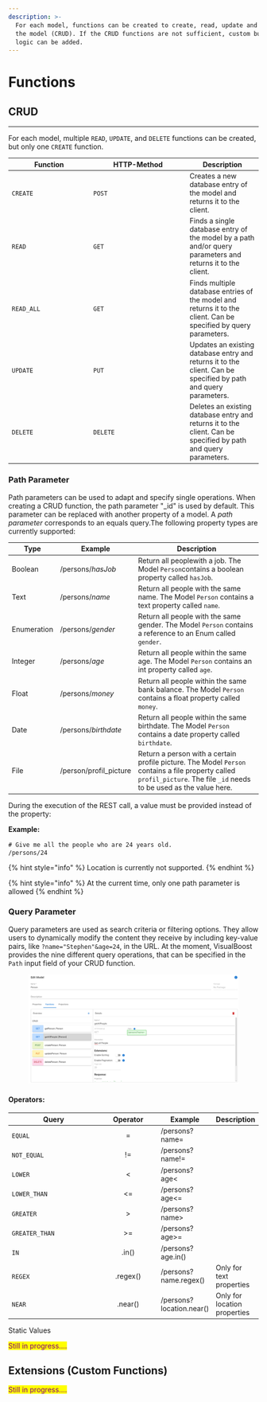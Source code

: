 ```yaml
---
description: >-
  For each model, functions can be created to create, read, update and deleted
  the model (CRUD). If the CRUD functions are not sufficient, custom business
  logic can be added.
---
```


# Functions

## CRUD

***

For each model, multiple `READ`, `UPDATE`, and `DELETE` functions can be created, but only one `CREATE` function.

<table><thead><tr><th width="150">Function</th><th width="180">HTTP-Method</th><th>Description</th></tr></thead><tbody><tr><td><code>CREATE</code></td><td><code>POST</code></td><td>Creates a new database entry of the model and returns it to the client.</td></tr><tr><td><code>READ</code></td><td><code>GET</code></td><td>Finds a single database entry of the model by a path and/or query parameters and returns it to the client.</td></tr><tr><td><code>READ_ALL</code></td><td><code>GET</code></td><td>Finds multiple database entries of the model and returns it to the client. Can be specified by query parameters.</td></tr><tr><td><code>UPDATE</code></td><td><code>PUT</code></td><td>Updates an existing database entry and returns it to the client. Can be specified by path and query parameters.</td></tr><tr><td><code>DELETE</code></td><td><code>DELETE</code></td><td>Deletes an existing database entry and returns it to the client. Can be specified by path and query parameters.</td></tr></tbody></table>



### Path Parameter

Path parameters can be used to adapt and specify single operations. When creating a CRUD function, the path parameter "\_id" is used by default. This parameter can be replaced with another property of a model. A _path parameter_ corresponds to an equals query.The following property types are currently supported:

| Type        | Example                 | Description                                                                                                                                                             |
| ----------- | ----------------------- | ----------------------------------------------------------------------------------------------------------------------------------------------------------------------- |
| Boolean     | /persons/_hasJob_       | Return all peoplewith a job. The Model `Person`contains a boolean property called `hasJob`.                                                                             |
| Text        | /persons/_name_         | Return all people with the same name. The Model `Person` contains a text property called `name`.                                                                        |
| Enumeration | /persons/_gender_       | Return all people with the same gender. The Model `Person` contains a reference to an Enum called `gender`.                                                             |
| Integer     | /persons/_age_          | Return all people within the same age. The Model `Person` contains an int property called `age`.                                                                        |
| Float       | /persons/_money_        | Return all people within the same bank balance. The Model `Person` contains a float property called `money`.                                                            |
| Date        | /persons/_birthdate_    | Return all people within the same birthdate. The Model `Person` contains a date property called `birthdate`.                                                            |
| File        | /person/profil\_picture | Return a person with a certain profile picture. The Model `Person` contains a file property called `profil_picture`. The file `_id` needs to be used as the value here. |

During the execution of the REST call, a value must be provided instead of the property:

**Example:**

```
# Give me all the people who are 24 years old.
/persons/24
```

{% hint style="info" %}
Location is currently not supported.
{% endhint %}

{% hint style="info" %}
At the current time, only one path parameter is allowed
{% endhint %}



### Query Parameter

Query parameters are used as search criteria or filtering options. They allow users to dynamically modify the content they receive by including key-value pairs, like `?name="Stephen"&age=24`, in the URL. At the moment, VisualBoost provides the nine different query operations, that can be specified in the `Path` input field of your CRUD function.

<figure><img src="../../../.gitbook/assets/image (12) (1).png" alt=""><figcaption></figcaption></figure>

#### Operators:

<table><thead><tr><th width="190">Query</th><th width="115" align="center">Operator</th><th>Example</th><th>Description</th></tr></thead><tbody><tr><td><code>EQUAL</code></td><td align="center">=</td><td>/persons?name=</td><td></td></tr><tr><td><code>NOT_EQUAL</code></td><td align="center">!=</td><td>/persons?name!=</td><td></td></tr><tr><td><code>LOWER</code></td><td align="center">&#x3C;</td><td>/persons?age&#x3C;</td><td></td></tr><tr><td><code>LOWER_THAN</code></td><td align="center">&#x3C;=</td><td>/persons?age&#x3C;=</td><td></td></tr><tr><td><code>GREATER</code></td><td align="center">></td><td>/persons?name></td><td></td></tr><tr><td><code>GREATER_THAN</code></td><td align="center">>=</td><td>/persons?age>=</td><td></td></tr><tr><td><code>IN</code></td><td align="center">.in()</td><td>/persons?age.in()</td><td></td></tr><tr><td><code>REGEX</code></td><td align="center">.regex()</td><td>/persons?name.regex()</td><td>Only for text properties</td></tr><tr><td><code>NEAR</code></td><td align="center">.near()</td><td>/persons?location.near()</td><td>Only for location properties</td></tr></tbody></table>

Static Values

<mark style="color:purple;">Still in progress....</mark>



## Extensions (Custom Functions)

<mark style="color:purple;">Still in progress....</mark>
